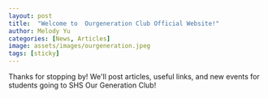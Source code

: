 ```yaml
---
layout: post
title:  "Welcome to  Ourgeneration Club Official Website!"
author: Melody Yu
categories: [News, Articles]
image: assets/images/ourgeneration.jpeg
tags: [sticky]
---
```


Thanks for stopping by! We'll post articles, useful links, and new events for students going to SHS Our Generation Club!
